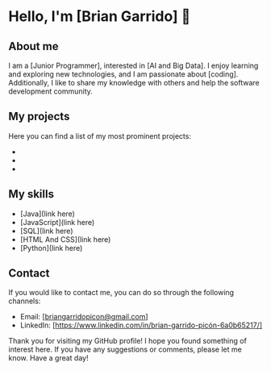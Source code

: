 # Hello, I'm [Brian Garrido] 👋

## About me

I am a [Junior Programmer], interested in [AI and Big Data]. I enjoy learning and exploring new technologies, and I am passionate about [coding]. Additionally, I like to share my knowledge with others and help the software development community.

## My projects

Here you can find a list of my most prominent projects:

- 
- 
- 

## My skills

- [Java](link here)
- [JavaScript](link here)
- [SQL](link here)
- [HTML And CSS](link here)
- [Python](link here)

## Contact

If you would like to contact me, you can do so through the following channels:

- Email: [briangarridopicon@gmail.com]
- LinkedIn: [https://www.linkedin.com/in/brian-garrido-picón-6a0b65217/]

Thank you for visiting my GitHub profile! I hope you found something of interest here. If you have any suggestions or comments, please let me know. Have a great day!
